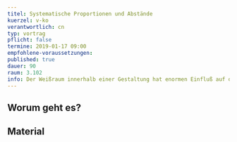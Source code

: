 ```yaml
---
titel: Systematische Proportionen und Abstände
kuerzel: v-ko
verantwortlich: cn
typ: vortrag
pflicht: false
termine: 2019-01-17 09:00
empfohlene-voraussetzungen: 
published: true
dauer: 90
raum: 3.102
info: Der Weißraum innerhalb einer Gestaltung hat enormen Einfluß auf die Wirkung der Gesamtkomposition. Heute gibt es Basics zum systematischen Aufbau von Abständen und Proportionen.
---
```


## Worum geht es?



## Material
